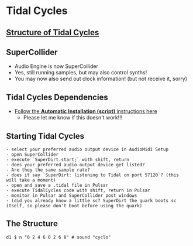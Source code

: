 # Tidal Cycles

## [Structure of Tidal Cycles](https://tidalcycles.org/docs/getting-started/tidal_start)

## SuperCollider
- Audio Engine is now SuperCollider
- Yes, still running samples, but may also control synths!
- You may now also send out clock information! (but not receive it, sorry)

## Tidal Cycles Dependencies
- [Follow the **Automatic Installation (script)** instructions here](https://tidalcycles.org/docs/getting-started/macos_install)
  - Please let me know if this doesn't work!!!

## Starting Tidal Cycles
    - select your preferred audio output device in AudioMidi Setup
    - open SuperCollider
    - execute `SuperDirt.start;` with shift, return
    - does your preferred audio output device get listed?
    - Are they the same sample rate?
    - does it say `SuperDirt: listening to Tidal on port 57120`? (this will take a moment)
    - open and save a .tidal file in Pulsar
    - execute TidalCycles code with shift, return in Pulsar
    - monitor in Pulsar and SuperCollider post windows
    - (did you already know a little sc? SuperDirt the quark boots sc itself, so please don't boot before using the quark)

## The Structure
`d1 $ n "0 2 4 6 0 2 6 8" # sound "cyclo"`
